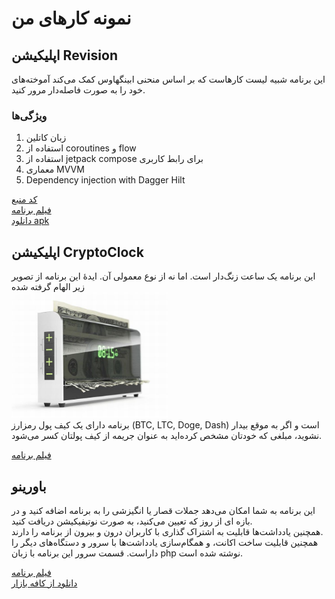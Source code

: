 # نمونه کارهای من


## اپلیکیشن Revision

این برنامه شبیه لیست کار‌هاست که بر اساس منحنی ابینگهاوس کمک می‌کند آموخته‌های خود را به صورت فاصله‌دار مرور کنید.  
### ویژگی‌ها
1. زبان کاتلین
2. استفاده از coroutines و flow
3. استفاده از jetpack compose برای رابط کاربری
4. معماری MVVM
5. Dependency injection with Dagger Hilt  

[کد منبع](https://github.com/amparhizgar/revision)  
[فیلم برنامه](https://www.aparat.com/v/OTWDu)  
[دانلود apk](https://github.com/amparhizgar/revision/releases)  

## اپلیکیشن CryptoClock
این برنامه یک ساعت زنگ‌دار است. اما نه از نوع معمولی آن. ایدهٔ این برنامه از تصویر زیر الهام گرفته شده  
<img src="./files/money-shredding-alarm.jpg" alt="Money shredding alarm" style="width:250px;"/>  
برنامه دارای یک کیف پول رمزارز (BTC, LTC, Doge, Dash) است و اگر به موقع بیدار نشوید، مبلغی که خودتان مشخص کرده‌اید به عنوان جریمه از کیف پولتان کسر می‌شود.

[فیلم برنامه](https://aparat.com/v/oJYv5)  


## باورینو
این برنامه به شما امکان می‌دهد جملات قصار یا انگیزشی را به برنامه اضافه کنید و در بازه ای از روز که تعیین می‌کنید، به صورت نوتیفیکیشن دریافت کنید.  
همچنین یادداشت‌ها قابلیت به اشتراک گذاری با کاربران درون و بیرون از برنامه را دارند.  
همچنین قابلیت ساخت اکانت، و همگام‌سازی یادداشت‌ها با سرور و دستگاه‌های دیگر را داراست.
قسمت سرور این برنامه با زبان php نوشته شده است.

[فیلم برنامه](https://aparat.com/v/Mjw28)  
[دانلود از کافه بازار](https://cafebazaar.ir/app/ir.madreseapps.bavarino)
